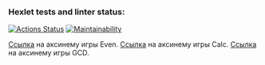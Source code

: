 ### Hexlet tests and linter status:
[![Actions Status](https://github.com/wasiliyterkin46/java-project-61/actions/workflows/hexlet-check.yml/badge.svg)](https://github.com/wasiliyterkin46/java-project-61/actions)
[![Maintainability](https://api.codeclimate.com/v1/badges/c960dff1a8e81bfc1914/maintainability)](https://codeclimate.com/github/wasiliyterkin46/java-project-61/maintainability)

[Ссылка](https://asciinema.org/a/JT59JIvTwqU9W4VvVOfSDElY8) на аксинему игры Even.
[Ссылка](https://asciinema.org/a/wykKs8GF51CJhWIgwhyMOjJJq) на аксинему игры Calc.
[Ссылка](https://asciinema.org/a/K7jHW0WJEugiCZdOXLSUoVtf2) на аксинему игры GCD.
